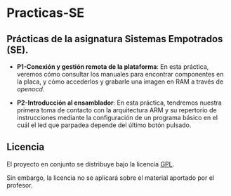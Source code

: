 Practicas-SE  
========================

Prácticas de la asignatura Sistemas Empotrados (SE).  
------------------------

- **P1-Conexión y gestión remota de la plataforma**: En esta práctica, veremos cómo consultar los manuales para encontrar componentes en la placa, y cómo accederlos y grabarle una imagen en RAM a través de *openocd*.  

- **P2-Introducción al ensamblador**: En esta práctica, tendremos nuestra primera toma de contacto con la arquitectura ARM y su repertorio de instrucciones mediante la configuración de un programa básico en el cuál el led que parpadea depende del último botón pulsado.  

Licencia  
------------------------
El proyecto en conjunto se distribuye bajo la licencia [GPL](https://github.com/oxcar103/Practicas-SE/blob/master/LICENSE).  

Sin embargo, la licencia no se aplicará sobre el material aportado por el profesor.  

